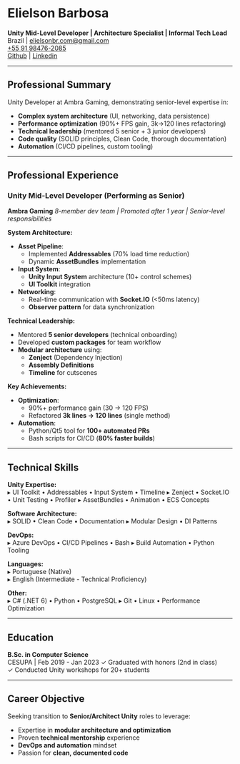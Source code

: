 # **Elielson Barbosa**  
**Unity Mid-Level Developer | Architecture Specialist | Informal Tech Lead**  
Brazil | [elielsonbr.com@gmail.com](mailto:elielsonbr.com@gmail.com)  
[+55 91 98476-2085](https://api.whatsapp.com/send/?phone=5591982350030)  
[Github](https://github.com/Elielson68) | [Linkedin](https://www.linkedin.com/in/elielson-barbosa/)  

---

## **Professional Summary**  
Unity Developer at Ambra Gaming, demonstrating senior-level expertise in:  
- **Complex system architecture** (UI, networking, data persistence)  
- **Performance optimization** (90%+ FPS gain, 3k→120 lines refactoring)  
- **Technical leadership** (mentored 5 senior + 3 junior developers)  
- **Code quality** (SOLID principles, Clean Code, thorough documentation)  
- **Automation** (CI/CD pipelines, custom tooling)  

---

## **Professional Experience**  

### **Unity Mid-Level Developer (Performing as Senior)**  
**Ambra Gaming**
*8-member dev team | Promoted after 1 year | Senior-level responsibilities*  

**System Architecture:**  
- **Asset Pipeline**:  
  - Implemented **Addressables** (70% load time reduction)  
  - Dynamic **AssetBundles** implementation
- **Input System**:  
  - **Unity Input System** architecture (10+ control schemes)  
  - **UI Toolkit** integration
- **Networking**:  
  - Real-time communication with **Socket.IO** (<50ms latency)  
  - **Observer pattern** for data synchronization

**Technical Leadership:**  
- Mentored **5 senior developers** (technical onboarding)  
- Developed **custom packages** for team workflow
- **Modular architecture** using:  
  - **Zenject** (Dependency Injection)  
  - **Assembly Definitions**  
  - **Timeline** for cutscenes

**Key Achievements:**  
- **Optimization**:  
  - 90%+ performance gain (30 → 120 FPS)  
  - Refactored **3k lines → 120 lines** (single method)  
- **Automation**:  
  - Python/Qt5 tool for **100+ automated PRs**  
  - Bash scripts for CI/CD (**80% faster builds**)  

---

## **Technical Skills**  

**Unity Expertise:**  
▸ UI Toolkit • Addressables • Input System • Timeline
▸ Zenject • Socket.IO • Unit Testing • Profiler
▸ AssetBundles • Animation • ECS Concepts

**Software Architecture:**  
▸ SOLID • Clean Code • Documentation
▸ Modular Design • DI Patterns

**DevOps:**  
▸ Azure DevOps • CI/CD Pipelines • Bash
▸ Build Automation • Python Tooling

**Languages:**  
▸ Portuguese (Native)  
▸ English (Intermediate - Technical Proficiency)

**Other:**  
▸ C# (.NET 6) • Python • PostgreSQL
▸ Git • Linux • Performance Optimization

---

## **Education**  
**B.Sc. in Computer Science**  
CESUPA | Feb 2019 - Jan 2023
✓ Graduated with honors (2nd in class)  
✓ Conducted Unity workshops for 20+ students

---

## **Career Objective**  
Seeking transition to **Senior/Architect Unity** roles to leverage:  
- Expertise in **modular architecture and optimization**  
- Proven **technical mentorship** experience
- **DevOps and automation** mindset
- Passion for **clean, documented code**  